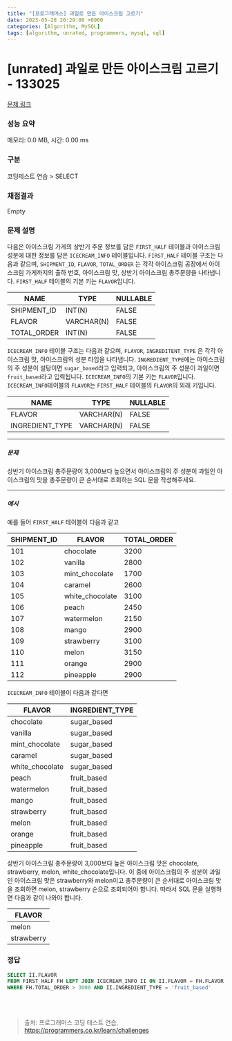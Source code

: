 ```yaml
---
title: "[프로그래머스] 과일로 만든 아이스크림 고르기"
date: 2023-05-28 20:29:00 +0900
categories: [Algorithm, MySQL]
tags: [algorithm, unrated, programmers, mysql, sql]
---
```


# [unrated] 과일로 만든 아이스크림 고르기 - 133025

[문제 링크](https://school.programmers.co.kr/learn/courses/30/lessons/133025)

### 성능 요약

메모리: 0.0 MB, 시간: 0.00 ms

### 구분

코딩테스트 연습 > SELECT

### 채점결과

Empty

### 문제 설명

<p>다음은 아이스크림 가게의 상반기 주문 정보를 담은 <code>FIRST_HALF</code> 테이블과 아이스크림 성분에 대한 정보를 담은 <code>ICECREAM_INFO</code> 테이블입니다. <code>FIRST_HALF</code> 테이블 구조는 다음과 같으며, <code>SHIPMENT_ID</code>, <code>FLAVOR</code>, <code>TOTAL_ORDER</code> 는 각각 아이스크림 공장에서 아이스크림 가게까지의 출하 번호, 아이스크림 맛, 상반기 아이스크림 총주문량을 나타냅니다. <code>FIRST_HALF</code> 테이블의 기본 키는 <code>FLAVOR</code>입니다.</p>

|    NAME       |   TYPE      | NULLABLE |
|--------------|-------------|----------|
| SHIPMENT_ID  |   INT(N)    |  FALSE   |
|   FLAVOR     | VARCHAR(N)  |  FALSE   |
| TOTAL_ORDER  |   INT(N)    |  FALSE   |

<p><code>ICECREAM_INFO</code> 테이블 구조는 다음과 같으며, <code>FLAVOR</code>, <code>INGREDITENT_TYPE</code> 은 각각 아이스크림 맛, 아이스크림의 성분 타입을 나타냅니다. <code>INGREDIENT_TYPE</code>에는 아이스크림의 주 성분이 설탕이면 <code>sugar_based</code>라고 입력되고, 아이스크림의 주 성분이 과일이면 <code>fruit_based</code>라고 입력됩니다. <code>ICECREAM_INFO</code>의 기본 키는 <code>FLAVOR</code>입니다. <code>ICECREAM_INFO</code>테이블의 <code>FLAVOR</code>는 <code>FIRST_HALF</code> 테이블의  <code>FLAVOR</code>의 외래 키입니다.</p>

|       NAME         |      TYPE      | NULLABLE |
|-------------------|----------------|----------|
|       FLAVOR      |   VARCHAR(N)   |  FALSE   |
| INGREDIENT_TYPE   |   VARCHAR(N)   |  FALSE   |

<hr>

<h5>문제</h5>

<p>상반기 아이스크림 총주문량이 3,000보다 높으면서 아이스크림의 주 성분이 과일인 아이스크림의 맛을 총주문량이 큰 순서대로 조회하는 SQL 문을 작성해주세요.</p>

<hr>

<h5>예시</h5>

<p>예를 들어 <code>FIRST_HALF</code> 테이블이 다음과 같고</p>

| SHIPMENT_ID |     FLAVOR      | TOTAL_ORDER |
|-------------|-----------------|-------------|
|     101     |    chocolate    |    3200     |
|     102     |     vanilla     |    2800     |
|     103     | mint_chocolate |    1700     |
|     104     |     caramel     |    2600     |
|     105     | white_chocolate |    3100     |
|     106     |      peach      |    2450     |
|     107     |   watermelon    |    2150     |
|     108     |      mango      |    2900     |
|     109     |   strawberry    |    3100     |
|     110     |      melon      |    3150     |
|     111     |      orange     |    2900     |
|     112     |    pineapple    |    2900     |

<p><code>ICECREAM_INFO</code> 테이블이 다음과 같다면</p>

|     FLAVOR      | INGREDIENT_TYPE |
|-----------------|-----------------|
|    chocolate    |   sugar_based   |
|     vanilla     |   sugar_based   |
| mint_chocolate  |   sugar_based   |
|     caramel     |   sugar_based   |
| white_chocolate |   sugar_based   |
|      peach      |   fruit_based   |
|   watermelon    |   fruit_based   |
|      mango      |   fruit_based   |
|   strawberry    |   fruit_based   |
|      melon      |   fruit_based   |
|     orange      |   fruit_based   |
|    pineapple    |   fruit_based   |

<p>상반기 아이스크림 총주문량이 3,000보다 높은 아이스크림 맛은 chocolate, strawberry, melon, white_chocolate입니다. 이 중에 아이스크림의 주 성분이 과일인 아이스크림 맛은 strawberry와 melon이고 총주문량이 큰 순서대로 아이스크림 맛을 조회하면 melon, strawberry 순으로 조회되어야 합니다. 따라서 SQL 문을 실행하면 다음과 같이 나와야 합니다. </p>

|   FLAVOR   |
|------------|
|   melon    |
| strawberry |

### 정답

```sql
SELECT II.FLAVOR
FROM FIRST_HALF FH LEFT JOIN ICECREAM_INFO II ON II.FLAVOR = FH.FLAVOR
WHERE FH.TOTAL_ORDER > 3000 AND II.INGREDIENT_TYPE = 'fruit_based'
```

<br>

<br>

> 출처: 프로그래머스 코딩 테스트 연습, https://programmers.co.kr/learn/challenges
